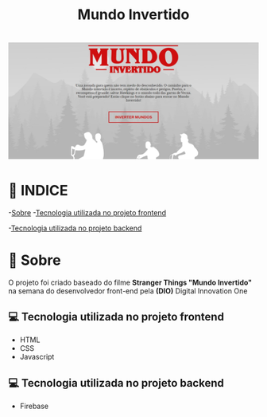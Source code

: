 <h1 align="center">Mundo Invertido</h1>

<h1>
    <img src="assets/img/backgrounds/capa-mundo-invertido.png">
</h1>

# :book: INDICE
-[Sobre](#Sobre)
-[Tecnologia utilizada no projeto frontend](#Tecnologia-utilizada-no-projeto-frontend)

-[Tecnologia utilizada no projeto backend](#Tecnologia-utilizada-no-projeto-backend)

# :page_with_curl: Sobre
O projeto foi criado baseado do filme **Stranger Things "Mundo Invertido"** na semana do desenvolvedor front-end pela **(DIO)** Digital Innovation One 

## :computer: Tecnologia utilizada no projeto frontend
- HTML
- CSS
- Javascript

## :computer: Tecnologia utilizada no projeto backend
- Firebase